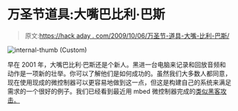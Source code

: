 # 万圣节道具:大嘴巴比利·巴斯

> 原文:[https://hack aday . com/2009/10/06/万圣节-道具-大嘴-比利-巴斯/](https://hackaday.com/2009/10/06/halloween-prop-bigmouth-billy-bass/)

![internal-thumb (Custom)](../Images/e2c7aa690d9e8d3566e0f974353a7d33.png "internal-thumb (Custom)")

早在 2001 年，大嘴巴比利·巴斯还是个新人。黑进一台电脑来记录和回放音频和动作是一项新的壮举。你可以了解他们是如何成功的。虽然我们大多数人都同意，现在使用现成的微控制器可以更容易地做到这一点，但这是构建自己的系统来满足需求的一个很好的例子。我们已经看到最近用 mbed 微控制器完成的[类似黑客攻击。](http://hackaday.com/2009/09/24/twitter-talking-fish-and-more/)